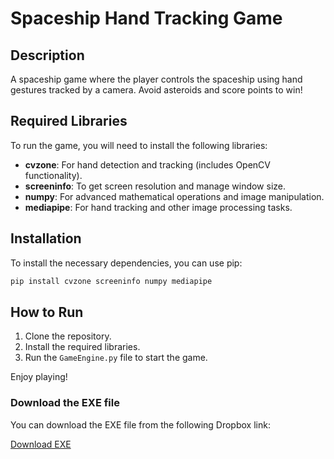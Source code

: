 # Spaceship Hand Tracking Game

## Description

A spaceship game where the player controls the spaceship using hand gestures tracked by a camera. Avoid asteroids and score points to win!

## Required Libraries

To run the game, you will need to install the following libraries:

- **cvzone**: For hand detection and tracking (includes OpenCV functionality).
- **screeninfo**: To get screen resolution and manage window size.
- **numpy**: For advanced mathematical operations and image manipulation.
- **mediapipe**: For hand tracking and other image processing tasks.

## Installation

To install the necessary dependencies, you can use pip:
```bash
pip install cvzone screeninfo numpy mediapipe
```
## How to Run

1. Clone the repository.
2. Install the required libraries.
3. Run the `GameEngine.py` file to start the game.

Enjoy playing!


### Download the EXE file

You can download the EXE file from the following Dropbox link:

[Download EXE](https://www.dropbox.com/scl/fi/k6bkgnbdpeojii88nh4q0/Spaceship-Game-v3.exe?rlkey=977gi1vu8krx1ytts2o3lomq1&st=30xoorkc&dl=0)
